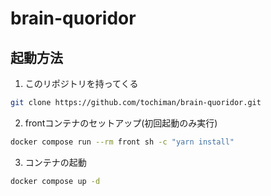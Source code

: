 # brain-quoridor

## 起動方法
1. このリポジトリを持ってくる
```bash
git clone https://github.com/tochiman/brain-quoridor.git
```
2. frontコンテナのセットアップ(初回起動のみ実行)
```bash
docker compose run --rm front sh -c "yarn install"
```
3. コンテナの起動
```bash
docker compose up -d
```